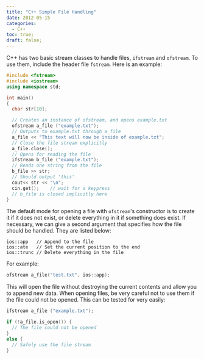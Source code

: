 ```yaml
---
title: "C++ Simple File Handling"
date: 2012-05-15
categories:
  - C++ 
toc: true;
draft: false;
---
```


C++ has two basic stream classes to handle files, `ifstream` and `ofstream`. To use them, include the header file `fstream`. Here is an example:

```c++
#include <fstream>
#include <iostream>
using namespace std;

int main()
{
  char str[10];

  // Creates an instance of ofstream, and opens example.txt
  ofstream a_file ("example.txt");
  // Outputs to example.txt through a_file
  a_file << "This text will now be inside of example.txt";
  // Close the file stream explicitly
  a_file.close();
  // Opens for reading the file
  ifstream b_file ("example.txt");
  // Reads one string from the file
  b_file >> str;
  // Should output 'this'
  cout<< str << "\n";
  cin.get();    // wait for a keypress
  // b_file is closed implicitly here
}
```

The default mode for opening a file with `ofstream`'s constructor is to create it if it does not exist, or delete everything in it if something does exist. If necessary, we can give a second argument that specifies how the file should be handled. They are listed below:
```
ios::app   // Append to the file
ios::ate   // Set the current position to the end
ios::trunc // Delete everything in the file
```

For example:
```c++
ofstream a_file("test.txt", ios::app);
```

This will open the file without destroying the current contents and allow you to append new data. When opening files, be very careful not to use them if the file could not be opened. This can be tested for very easily:
```c++
ifstream a_file ("example.txt");

if (!a_file.is_open()) {
  // The file could not be opened
}
else {
  // Safely use the file stream
}
```
